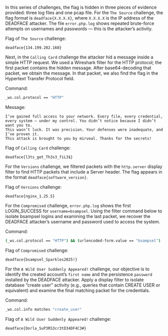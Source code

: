 In this series of challenges, the flag is hidden in three pieces of evidence provided: three log files and one pcap file. For the `The Source` challenge, the flag format is `deadface{X.X.X.X}`, where `X.X.X.X` is the IP address of the DEADFACE attacker. The file `error.php.log` shows repeated brute-force attempts on usernames and passwords — this is the attacker’s activity.

Flag of `The Source` challenge:
```
deadface{134.199.202.160}
```

Next, in the `Calling Card` challenge the attacker hid a message inside a simple HTTP request. We used a Wireshark filter for the HTTP protocol; the first packet contains the hidden message. After base64-decoding that packet, we obtain the message. In that packet, we also find the flag in the Hypertext Transfer Protocol field.

Command:
```bash
_ws.col.protocol == "HTTP"
```

Message:
```
I’ve gained full access to your network. Every file, every credential, every system — under my control. You didn’t notice because I didn’t want you to.
This wasn’t luck. It was precision. Your defenses were inadequate, and I’ve proven it.
This attack is brought to you by mirveal. Thanks for the secrets!
```

Flag of `Calling Card` challenge:
```
deadface{l3ts_get_Th3s3_fiL3$}
```

For the `Versions` challenge, we filtered packets with the `http.server` display filter to find HTTP packets that include a Server header. The flag appears in the format `deadface{software_version}`.

Flag of `Versions` challenge:
```
deadface{nginx_1.25.5}
```

For the `Compromised` challenge, `error.php.log` shows the first LOGIN_SUCCESS for `username=bsampsel`. Using the filter command below to isolate bsampsel logins and examining the last packet, we recover the DEADFACE attacker’s username and password used to access the system.

Command:
```bash
(_ws.col.protocol == "HTTP") && (urlencoded-form.value == "bsampsel")
```

Flag of `Compromised` challenge:
```
deadface{bsampsel_Sparkles2025!}
```

For the `A Wild User Suddenly Appeared!` challenge, our objective is to identify the created account’s `first name` and the persistence `password` installed by the DEADFACE attacker. Apply a display filter to isolate database “create user” activity (e.g., queries that contain CREATE USER or equivalent) and examine the final matching packet for the credentials.

Command:
```bash
_ws.col.info matches "create_user"
```

Flag of `A Wild User Suddenly Appeared!` challenge:
```
deadface{Dorla_SuP3RS3cr3tD34DF4C3#}
```











